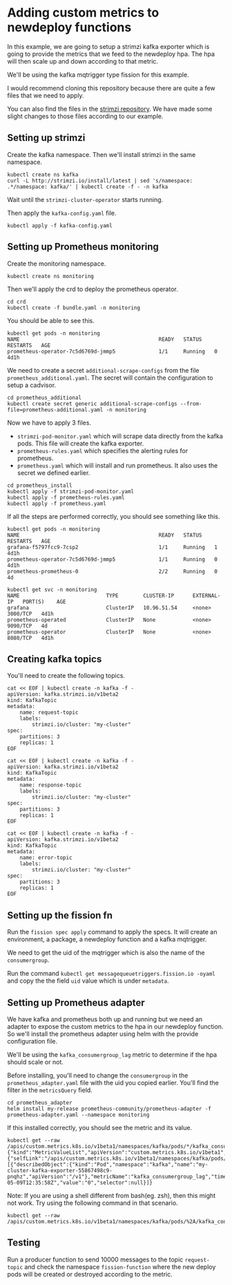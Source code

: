 # Adding custom metrics to newdeploy functions

In this example, we are going to setup a strimzi kafka exporter which is going to provide the metrics that we feed to the newdeploy hpa.
The hpa will then scale up and down according to that metric.

We'll be using the kafka mqtrigger type fission for this example.

I would recommend cloning this repository because there are quite a few files that we need to apply.

You can also find the files in the [strimzi repository](https://github.com/strimzi/strimzi-kafka-operator/tree/main/examples/metrics). We have made some slight changes to those files according to our example.

## Setting up strimzi

Create the kafka namespace. Then we'll install strimzi in the same namespace.

```
kubectl create ns kafka
curl -L http://strimzi.io/install/latest | sed 's/namespace: .*/namespace: kafka/' | kubectl create -f - -n kafka
```

Wait until the `strimzi-cluster-operator` starts running.

Then apply the `kafka-config.yaml` file.

```
kubectl apply -f kafka-config.yaml
```

## Setting up Prometheus monitoring

Create the monitoring namespace.

```
kubectl create ns monitoring
```

Then we'll apply the crd to deploy the prometheus operator.

```
cd crd
kubectl create -f bundle.yaml -n monitoring
```

You should be able to see this.

```
kubectl get pods -n monitoring
NAME                                             READY   STATUS    RESTARTS   AGE
prometheus-operator-7c5d6769d-jmmp5              1/1     Running   0          4d1h
```

We need to create a secret `additional-scrape-configs` from the file `prometheus_additional.yaml`. The secret will contain the configuration to setup a cadvisor.

```
cd prometheus_additional
kubectl create secret generic additional-scrape-configs --from-file=prometheus-additional.yaml -n monitoring
```

Now we have to apply 3 files.

- `strimzi-pod-monitor.yaml` which will scrape data directly from the kafka pods. This file will create the kafka exporter.
- `prometheus-rules.yaml` which specifies the alerting rules for prometheus.
- `prometheus.yaml` which will install and run prometheus. It also uses the secret we defined earlier.

```
cd prometheus_install
kubectl apply -f strimzi-pod-monitor.yaml
kubectl apply -f prometheus-rules.yaml
kubectl apply -f prometheus.yaml
```

If all the steps are performed correctly, you should see something like this.

```
kubectl get pods -n monitoring
NAME                                             READY   STATUS    RESTARTS   AGE
grafana-f5797fcc9-7csp2                          1/1     Running   1          4d1h
prometheus-operator-7c5d6769d-jmmp5              1/1     Running   0          4d1h
prometheus-prometheus-0                          2/2     Running   0          4d

kubectl get svc -n monitoring
NAME                            TYPE        CLUSTER-IP      EXTERNAL-IP   PORT(S)    AGE
grafana                         ClusterIP   10.96.51.54     <none>        3000/TCP   4d1h
prometheus-operated             ClusterIP   None            <none>        9090/TCP   4d
prometheus-operator             ClusterIP   None            <none>        8080/TCP   4d1h
```

## Creating kafka topics

You'll need to create the following topics.

```
cat << EOF | kubectl create -n kafka -f -
apiVersion: kafka.strimzi.io/v1beta2
kind: KafkaTopic
metadata:
    name: request-topic
    labels:
        strimzi.io/cluster: "my-cluster"
spec:
    partitions: 3
    replicas: 1
EOF
```

```
cat << EOF | kubectl create -n kafka -f -
apiVersion: kafka.strimzi.io/v1beta2
kind: KafkaTopic
metadata:
    name: response-topic
    labels:
        strimzi.io/cluster: "my-cluster"
spec:
    partitions: 3
    replicas: 1
EOF
```

```
cat << EOF | kubectl create -n kafka -f -
apiVersion: kafka.strimzi.io/v1beta2
kind: KafkaTopic
metadata:
    name: error-topic
    labels:
        strimzi.io/cluster: "my-cluster"
spec:
    partitions: 3
    replicas: 1
EOF
```

## Setting up the fission fn

Run the `fission spec apply` command to apply the specs. It will create an environment, a package, a newdeploy function and a kafka mqtrigger.

We need to get the uid of the mqtrigger which is also the name of the `consumergroup`.

Run the command `kubectl get messagequeuetriggers.fission.io -oyaml` and copy the the field `uid` value which is under `metadata`.

## Setting up Prometheus adapter

We have kafka and prometheus both up and running but we need an adapter to expose the custom metrics to the hpa in our newdeploy function. So we'll install the prometheus adapter using helm with the provide configuration file.

We'll be using the `kafka_consumergroup_lag` metric to determine if the hpa should scale or not.

Before installing, you'll need to change the `consumergroup` in the `prometheus_adapter.yaml` file with the uid you copied earlier. You'll find the filter in the `metricsQuery` field.

```
cd prometheus_adapter
helm install my-release prometheus-community/prometheus-adapter -f prometheus-adapter.yaml --namespace monitoring
```

If this installed correctly, you should see the metric and its value.

```
kubectl get --raw /apis/custom.metrics.k8s.io/v1beta1/namespaces/kafka/pods/*/kafka_consumergroup_lag
{"kind":"MetricValueList","apiVersion":"custom.metrics.k8s.io/v1beta1","metadata":{"selfLink":"/apis/custom.metrics.k8s.io/v1beta1/namespaces/kafka/pods/%2A/kafka_consumergroup_lag"},"items":[{"describedObject":{"kind":"Pod","namespace":"kafka","name":"my-cluster-kafka-exporter-55867498c9-pnqhz","apiVersion":"/v1"},"metricName":"kafka_consumergroup_lag","timestamp":"2022-05-09T12:35:58Z","value":"0","selector":null}]}
```

Note: If you are using a shell different from bash(eg. zsh), then this might not work. Try using the following command in that scenario.

```
kubectl get --raw /apis/custom.metrics.k8s.io/v1beta1/namespaces/kafka/pods/%2A/kafka_consumergroup_lag
```

## Testing

Run a producer function to send 10000 messages to the topic `request-topic` and check the namespace `fission-function` where the new deploy pods will be created or destroyed according to the metric.
